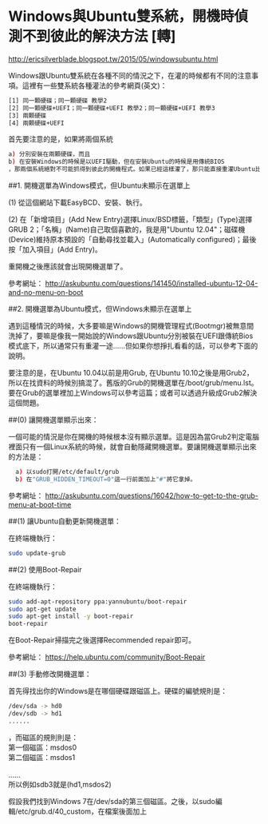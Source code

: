 # Windows與Ubuntu雙系統，開機時偵測不到彼此的解決方法 [轉]

http://ericsilverblade.blogspot.tw/2015/05/windowsubuntu.html

Windows跟Ubuntu雙系統在各種不同的情況之下，在灌的時候都有不同的注意事項。這裡有一些雙系統各種灌法的參考網頁(英文)：
```sh
[1] 同一顆硬碟；同一顆硬碟 教學2
[2] 同一顆硬碟+UEFI；同一顆硬碟+UEFI 教學2；同一顆硬碟+UEFI 教學3
[3] 兩顆硬碟
[4] 兩顆硬碟+UEFI
```
首先要注意的是，如果將兩個系統
```sh
a) 分別安裝在兩顆硬碟，而且
b) 在安裝Windows的時候是以UEFI驅動，但在安裝Ubuntu的時候是用傳統BIOS
，那兩個系統絕對不可能抓得到彼此的開機程式。如果已經這樣灌了，那只能直接重灌Ubuntu比較簡單。
```

##1. 開機選單為Windows模式，但Ubuntu未顯示在選單上

(1) 從這個網站下載EasyBCD、安裝、執行。

(2) 在「新增項目」(Add New Entry)選擇Linux/BSD標籤，「類型」(Type)選擇GRUB 2；「名稱」(Name)自己取個喜歡的，我是用"Ubuntu 12.04"；磁碟機(Device)維持原本預設的「自動尋找並載入」(Automatically configured)；最後按「加入項目」(Add Entry)。

重開機之後應該就會出現開機選單了。

參考網址：
http://askubuntu.com/questions/141450/installed-ubuntu-12-04-and-no-menu-on-boot

##2. 開機選單為Ubuntu模式，但Windows未顯示在選單上

遇到這種情況的時候，大多要嘛是Windows的開機管理程式(Bootmgr)被無意間洗掉了，要嘛是像我一開始說的Windows跟Ubuntu分別被裝在UEFI跟傳統Bios模式底下，所以通常只有重灌一途......但如果你想掙扎看看的話，可以參考下面的說明。

要注意的是，在Ubuntu 10.04以前是用Grub, 在Ubuntu 10.10之後是用Grub2，所以在找資料的時候別搞混了。舊版的Grub的開機選單在/boot/grub/menu.lst。要在Grub的選單裡加上Windows可以參考這篇；或者可以透過升級成Grub2解決這個問題。

##(0) 讓開機選單顯示出來：

一個可能的情況是你在開機的時候根本沒有顯示選單。這是因為當Grub2判定電腦裡面只有一個Linux系統的時候，就會自動隱藏開機選單。要讓開機選單顯示出來的方法是：
```sh
  a) 以sudo打開/etc/default/grub
  b) 在"GRUB_HIDDEN_TIMEOUT=0"這一行前面加上"#"將它拿掉。
```

參考網址：
http://askubuntu.com/questions/16042/how-to-get-to-the-grub-menu-at-boot-time

##(1) 讓Ubuntu自動更新開機選單：

在終端機執行：

```sh
sudo update-grub
```
##(2) 使用Boot-Repair

在終端機執行：

```sh
sudo add-apt-repository ppa:yannubuntu/boot-repair
sudo apt-get update
sudo apt-get install -y boot-repair
boot-repair
```

在Boot-Repair掃描完之後選擇Recommended repair即可。

參考網址：
https://help.ubuntu.com/community/Boot-Repair

##(3) 手動修改開機選單：

首先得找出你的Windows是在哪個硬碟跟磁區上。硬碟的編號規則是：

```sh
/dev/sda -> hd0
/dev/sdb -> hd1
......
```

，而磁區的規則則是：<br>
第一個磁區：msdos0 <br>
第二個磁區：msdos1<br><br>
......<br>
所以例如sdb3就是(hd1,msdos2)

假設我們找到Windows 7在/dev/sda的第三個磁區。之後，以sudo編輯/etc/grub.d/40_custom，在檔案後面加上


